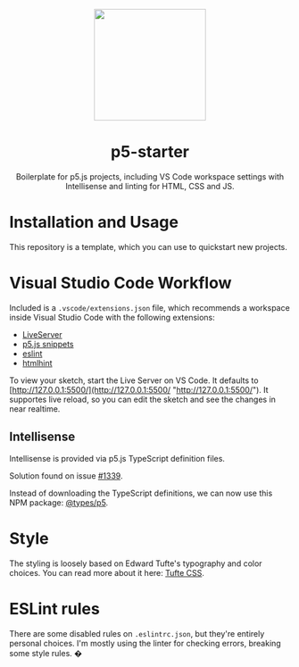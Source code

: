 <p align="center">
  <img src="https://cdn-images-1.medium.com/max/1200/0*keE5EUA6n8Ay-RzO.png" width="200" height="200"/>
  <h1 align="center">p5-starter</h1>
  <p align="center">Boilerplate for p5.js projects, including VS Code workspace settings with Intellisense and linting for HTML, CSS and JS.</p>
</p>

# Installation and Usage

This repository is a template, which you can use to quickstart new projects.

# Visual Studio Code Workflow

Included is a `.vscode/extensions.json` file, which recommends a workspace
inside Visual Studio Code with the following extensions:

* [LiveServer](https://marketplace.visualstudio.com/items?itemName=ritwickdey.LiveServer)
* [p5.js snippets](https://marketplace.visualstudio.com/items?itemName=acidic9.p5js-snippets)
* [eslint](https://marketplace.visualstudio.com/items?itemName=dbaeumer.vscode-eslint)
* [htmlhint](https://marketplace.visualstudio.com/items?itemName=mkaufman.HTMLHint)

To view your sketch, start the Live Server on VS Code. It defaults to [http://127.0.0.1:5500/](http://127.0.0.1:5500/ "http://127.0.0.1:5500/"). It supportes live reload, so you can edit the sketch and see the changes in near realtime.

## Intellisense

Intellisense is provided via p5.js TypeScript definition files.

Solution found on issue [#1339](https://github.com/processing/p5.js/issues/1339 "#1339").

Instead of downloading the TypeScript definitions, we can now use this NPM package: [@types/p5](https://www.npmjs.com/package/@types/p5).

# Style

The styling is loosely based on Edward Tufte's typography and color choices. You can read more about it here: [Tufte CSS](https://edwardtufte.github.io/tufte-css/).

# ESLint rules

There are some disabled rules on `.eslintrc.json`, but they're
entirely personal choices. I'm mostly using the linter for checking
errors, breaking some style rules. �
